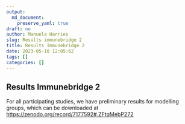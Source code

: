 ```yaml
---
output:
  md_document:
    preserve_yaml: true
draft: no
author: Manuela Harries
slug: Results immunebridge 2
title: Results Immunebridge 2
date: 2023-05-10 12:05:62
tags: []
categories: []
---
```


## Results Immunebridge 2

For all participating studies, we have preliminary results for modelling groups, which can be downloaded at https://zenodo.org/record/7177592#.ZFtqMebP272
